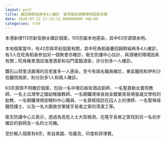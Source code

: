 ```yaml
---
layout: post
title: 慶回歸群組再多4人確診　當局稱與酒樓環境因素有關
date: 2020-07-22 17:32:12.000000000 +08:00
categories: rthk
---
```


本港新增113宗新型肺炎確診個案，105宗屬本地感染，其中63宗源頭未明。

本地個案當中，有42宗與早前個案有關，其中旺角稻香慶回歸群組再多4人確診，有3人在旺角稻香參加另一個聚會亦確診，衞生防護中心估計，與酒樓的環境因素有關；旺角維景酒店海港酒家和屯門富臨酒家，亦分別多一人確診。

鑽石山荷里活廣場的百老匯多一人感染，至今有兩名職員確診，東區醫院和伊利沙伯醫院病房，則分別多1人和兩人確診。

63宗源頭不明確診個案，包括一名中環石板街酒店廚師、一名聖嘉勒女書院教師、一名土瓜灣學之園幼稚園教師、一名銅鑼灣保良局金銀業貿易場張凝文學校的助教、一名銅鑼灣視安眼科中心職員、一名曾經探訪在囚人士的律師、一名聖保祿醫院護士、以及一名大圍救世軍隆亨長者之家的清潔工等。

衞生防護中心又表示，透過為高危人士大型檢測，在隆亨長者之家找到另一名初步確診的廚師及一名的士司機。

至於輸入個案有8宗，來自美國、哈薩克、印度和菲律賓。
